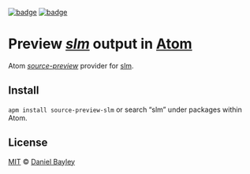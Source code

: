 [![badge][apm]][package]
[![badge][chat]][#slack]

Preview _[slm]_ output in [Atom]
================================
Atom _[source-preview]_ provider for [slm].

Install
-------
`apm install source-preview-slm` or search “slm” under packages within Atom.

License
-------
[MIT] © [Daniel Bayley]

[MIT]:              LICENSE.md
[Daniel Bayley]:    https://github.com/danielbayley
[atom]:             https://atom.io
[apm]:              https://img.shields.io/apm/v/source-preview-slm.svg?style=flat-square
[package]:          https://atom.io/packages/source-preview-slm
[chat]:             https://img.shields.io/badge/chat-atom.io%20slack-ff69b4.svg?style=flat-square
[#slack]:           https://atom-slack.herokuapp.com

[source-preview]:   https://atom.io/packages/source-preview
[slm]:              https://npmjs.com/package/slm
